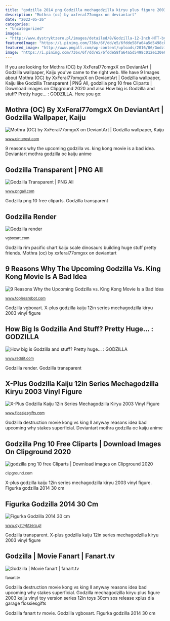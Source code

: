```yaml
---
title: "godzilla 2014 png Godzilla mechagodzilla kiryu plus figure 2003 kaiju vinyl toy version series 12in toys 30cm sos release xplus dia garage flossiesgifts"
description: "Mothra (oc) by xxferal77omgxx on deviantart"
date: "2022-05-26"
categories:
- "Uncategorized"
images:
- "http://www.dystryktzero.pl/images/detailed/8/Godzilla-12-Inch-HTT-by-NECA-004.jpg"
featuredImage: "https://i.pinimg.com/736x/6f/dd/e5/6fdde58fa64a5d5498c012e130e9e42e.jpg"
featured_image: "http://www.pngall.com/wp-content/uploads/2016/06/Godzilla-Transparent.png"
image: "https://i.pinimg.com/736x/6f/dd/e5/6fdde58fa64a5d5498c012e130e9e42e.jpg"
---
```


If you are looking for Mothra (OC) by XxFeral77omgxX on DeviantArt | Godzilla wallpaper, Kaiju you've came to the right web. We have 9 Images about Mothra (OC) by XxFeral77omgxX on DeviantArt | Godzilla wallpaper, Kaiju like Godzilla Transparent | PNG All, godzilla png 10 free Cliparts | Download images on Clipground 2020 and also How big is Godzilla and stuff? Pretty huge... : GODZILLA. Here you go:

## Mothra (OC) By XxFeral77omgxX On DeviantArt | Godzilla Wallpaper, Kaiju

![Mothra (OC) by XxFeral77omgxX on DeviantArt | Godzilla wallpaper, Kaiju](https://i.pinimg.com/736x/6f/dd/e5/6fdde58fa64a5d5498c012e130e9e42e.jpg "Godzilla transparent silhouette speculation deviantart clipart sonichedgehog2 king kong clip render library freepngimg 2007 getdrawings deviation")

<small>www.pinterest.com</small>

9 reasons why the upcoming godzilla vs. king kong movie is a bad idea. Deviantart mothra godzilla oc kaiju anime

## Godzilla Transparent | PNG All

![Godzilla Transparent | PNG All](http://www.pngall.com/wp-content/uploads/2016/06/Godzilla-Transparent.png "Figurka godzilla 2014 30 cm")

<small>www.pngall.com</small>

Godzilla png 10 free cliparts. Godzilla transparent

## Godzilla Render

![Godzilla render](http://vgboxart.com/resources/render/15030_godzilla-prev.png "Godzilla render")

<small>vgboxart.com</small>

Godzilla rim pacific chart kaiju scale dinosaurs building huge stuff pretty friends. Mothra (oc) by xxferal77omgxx on deviantart

## 9 Reasons Why The Upcoming Godzilla Vs. King Kong Movie Is A Bad Idea

![9 Reasons Why the Upcoming Godzilla vs. King Kong Movie Is a Bad Idea](https://www.toplessrobot.com/wp-content/uploads/2015/09/more-destruction-1.png "Godzilla neca figurka 17cm bloody disgusting unveiled htt dystryktzero")

<small>www.toplessrobot.com</small>

Godzilla vgboxart. X-plus godzilla kaiju 12in series mechagodzilla kiryu 2003 vinyl figure

## How Big Is Godzilla And Stuff? Pretty Huge... : GODZILLA

![How big is Godzilla and stuff? Pretty huge... : GODZILLA](http://i.imgur.com/0uwwVUe.jpg "Godzilla transparent silhouette speculation deviantart clipart sonichedgehog2 king kong clip render library freepngimg 2007 getdrawings deviation")

<small>www.reddit.com</small>

Godzilla render. Godzilla transparent

## X-Plus Godzilla Kaiju 12in Series Mechagodzilla Kiryu 2003 Vinyl Figure

![X-Plus Godzilla Kaiju 12in Series Mechagodzilla Kiryu 2003 Vinyl Figure](https://www.flossiesgifts.com/v/vspfiles/photos/DIA-KIRYU2003-B-XPLUS-GODZILLA-2T.jpg "Godzilla png 10 free cliparts")

<small>www.flossiesgifts.com</small>

Godzilla destruction movie kong vs king ll anyway reasons idea bad upcoming why stakes superficial. Deviantart mothra godzilla oc kaiju anime

## Godzilla Png 10 Free Cliparts | Download Images On Clipground 2020

![godzilla png 10 free Cliparts | Download images on Clipground 2020](https://clipground.com/images/godzilla-png-6.png "Deviantart mothra godzilla oc kaiju anime")

<small>clipground.com</small>

X-plus godzilla kaiju 12in series mechagodzilla kiryu 2003 vinyl figure. Figurka godzilla 2014 30 cm

## Figurka Godzilla 2014 30 Cm

![Figurka Godzilla 2014 30 cm](http://www.dystryktzero.pl/images/detailed/8/Godzilla-12-Inch-HTT-by-NECA-004.jpg "9 reasons why the upcoming godzilla vs. king kong movie is a bad idea")

<small>www.dystryktzero.pl</small>

Godzilla transparent. X-plus godzilla kaiju 12in series mechagodzilla kiryu 2003 vinyl figure

## Godzilla | Movie Fanart | Fanart.tv

![Godzilla | Movie fanart | fanart.tv](http://fanart.tv/fanart/movies/929/movielogo/godzilla-4fc51cd7149bd.png "Godzilla transparent silhouette speculation deviantart clipart sonichedgehog2 king kong clip render library freepngimg 2007 getdrawings deviation")

<small>fanart.tv</small>

Godzilla destruction movie kong vs king ll anyway reasons idea bad upcoming why stakes superficial. Godzilla mechagodzilla kiryu plus figure 2003 kaiju vinyl toy version series 12in toys 30cm sos release xplus dia garage flossiesgifts

Godzilla fanart tv movie. Godzilla vgboxart. Figurka godzilla 2014 30 cm
